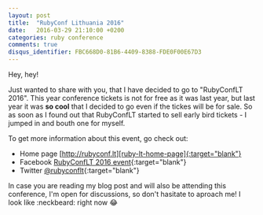 ```yaml
---
layout: post
title:  "RubyConf Lithuania 2016"
date:   2016-03-29 21:10:00 +0200
categories: ruby conference
comments: true
disqus_identifier: FBC668D0-81B6-4409-8388-FDE0F00E67D3
---
```


Hey, hey!

Just wanted to share with you, that I have decided to go to "RubyConfLT 2016".
This year conference tickets is not for free as it was last year, but last year it was
**so cool** that I decided to go even if the tickes will be for sale.
So as soon as I found out that RubyConfLT started to sell early bird
tickets - I jumped in and bouth one for myself.

To get more information about this event, go check out:

* Home page [http://rubyconf.lt][ruby-lt-home-page]{:target="blank"}
* Facebook [RubyConfLT 2016 event][ruby-lt-fb]{:target="blank"}
* Twitter [@rubyconflt][ruby-lt-twitter]{:target="blank"}

In case you are reading my blog post and will also be attending this conference,
I'm open for discussions, so don't hasitate to aproach me! I look like :neckbeard: right now :joy:

[ruby-lt-home-page]: http://rubyconf.lt/
[ruby-lt-fb]:        https://www.facebook.com/events/1045307688852612/
[ruby-lt-twitter]:   https://twitter.com/rubyconflt
